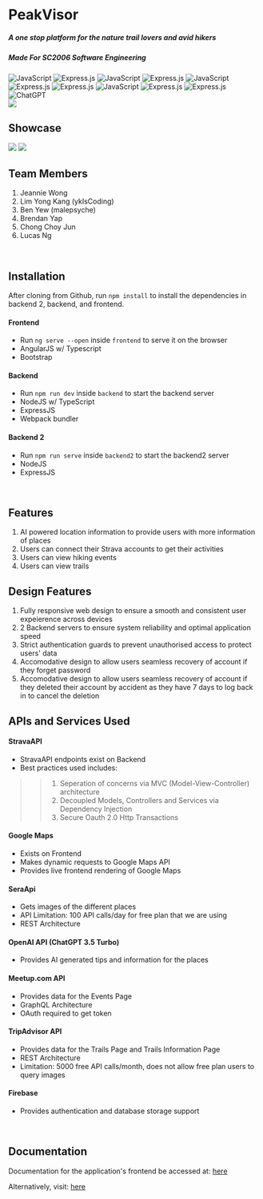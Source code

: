 # PeakVisor
##### A one stop platform for the nature trail lovers and avid hikers
##### Made For SC2006 Software Engineering

![JavaScript](https://img.shields.io/badge/javascript-%23323330.svg?style=for-the-badge&logo=javascript&logoColor=%23F7DF1E) ![Express.js](https://img.shields.io/badge/express.js-%23404d59.svg?style=for-the-badge&logo=express&logoColor=%2361DAFB) ![JavaScript](https://img.shields.io/badge/Angular-DD0031?style=for-the-badge&logo=angular&logoColor=white) ![Express.js](https://img.shields.io/badge/Docker-2CA5E0?style=for-the-badge&logo=docker&logoColor=white) ![JavaScript](	https://img.shields.io/badge/Node%20js-339933?style=for-the-badge&logo=nodedotjs&logoColor=white) ![Express.js](https://img.shields.io/badge/TypeScript-007ACC?style=for-the-badge&logo=typescript&logoColor=white) ![Express.js](https://img.shields.io/badge/GraphQl-E10098?style=for-the-badge&logo=graphql&logoColor=white) ![JavaScript](https://img.shields.io/badge/firebase-ffca28?style=for-the-badge&logo=firebase&logoColor=black) ![Express.js](https://img.shields.io/badge/HTML5-E34F26?style=for-the-badge&logo=html5&logoColor=white) ![Express.js](https://img.shields.io/badge/CSS3-1572B6?style=for-the-badge&logo=css3&logoColor=white) ![ChatGPT](https://img.shields.io/badge/chatGPT-74aa9c?style=for-the-badge&logo=openai&logoColor=white)
<br>
![](https://github.com/softwarelab3/2006-SCCA-Missing1/blob/main/showcase/readmepvlogo.gif) 
## Showcase
![](https://github.com/ykIsCoding/PeakVisor/blob/draft/UX/peakvisor_computer_showcase.png) 
![](https://github.com/ykIsCoding/PeakVisor/blob/draft/UX/phone_peakvisor.png) 
<br>


## Team Members
1. Jeannie Wong
2. Lim Yong Kang (ykIsCoding)
3. Ben Yew (malepsyche)
4. Brendan Yap
5. Chong Choy Jun
6. Lucas Ng
<br>


## Installation
After cloning from Github, run ```npm install``` to install the dependencies in backend 2, backend, and frontend.
#### Frontend
- Run `ng serve --open` inside ```frontend``` to serve it on the browser
- AngularJS w/ Typescript
- Bootstrap

#### Backend
- Run ```npm run dev``` inside ```backend``` to start the backend server
- NodeJS w/ TypeScript
- ExpressJS
- Webpack bundler


#### Backend 2
- Run ```npm run serve``` inside ```backend2``` to start the backend2 server
- NodeJS 
- ExpressJS
<br>

## Features
1. AI powered location information to provide users with more information of places
2. Users can connect their Strava accounts to get their activities
3. Users can view hiking events
4. Users can view trails

## Design Features
1. Fully responsive web design to ensure a smooth and consistent user expeierence across devices
2. 2 Backend servers to ensure system reliability and optimal application speed
3. Strict authentication guards to prevent unauthorised access to protect users' data
4. Accomodative design to allow users seamless recovery of account if they forget password
5. Accomodative design to allow users seamless recovery of account if they deleted their account by accident as they have 7 days to log back in to cancel the deletion

## APIs and Services Used

#### StravaAPI
- StravaAPI endpoints exist on Backend
- Best practices used includes:
>> 1. Seperation of concerns via MVC (Model-View-Controller) architecture 
>> 2. Decoupled Models, Controllers and Services via Dependency Injection
>> 3. Secure Oauth 2.0 Http Transactions

#### Google Maps
- Exists on Frontend
- Makes dynamic requests to Google Maps API
- Provides live frontend rendering of Google Maps

#### SeraApi
- Gets images of the different places
- API Limitation: 100 API calls/day for free plan that we are using
- REST Architecture

#### OpenAI API (ChatGPT 3.5 Turbo)
- Provides AI generated tips and information for the places

#### Meetup.com API 
- Provides data for the Events Page
- GraphQL Architecture
- OAuth required to get token

#### TripAdvisor API 
- Provides data for the Trails Page and Trails Information Page
- REST Architecture
- Limitation: 5000 free API calls/month, does not allow free plan users to query images

#### Firebase 
- Provides authentication and database storage support
<br>

## Documentation
Documentation for the application's frontend be accessed at: [here](https://github.com/softwarelab3/2006-SCCA-Missing1/blob/main/frontend/documentation/index.html)

Alternatively, visit: [here](https://ykiscoding.github.io/peakvisor-documentation/overview.html)



